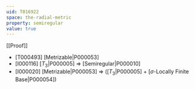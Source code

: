 ```yaml
---
uid: T016922
space: the-radial-metric
property: semiregular
value: true
---
```

[[Proof]]

* [T000493] [Metrizable|P000053]
* [I000116] [$T_3$|P000005] => [Semiregular|P000010]
* [I000020] [Metrizable|P000053] => ([$T_3$|P000005] + [$\sigma$-Locally Finite Base|P000054])

